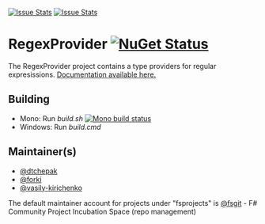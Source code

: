 [![Issue Stats](http://issuestats.com/github/fsprojects/RegexProvider/badge/issue)](http://issuestats.com/github/fsprojects/RegexProvider)
[![Issue Stats](http://issuestats.com/github/fsprojects/RegexProvider/badge/pr)](http://issuestats.com/github/fsprojects/RegexProvider)

RegexProvider [![NuGet Status](http://img.shields.io/nuget/v/RegexProvider.svg?style=flat)](https://www.nuget.org/packages/RegexProvider/)
=============

The RegexProvider project contains a type providers for regular expresissions. <a href="http://fsprojects.github.io/RegexProvider" target="_blank">Documentation available here.</a>

## Building

* Mono: Run *build.sh*  [![Mono build status](https://travis-ci.org/fsprojects/RegexProvider.png)](https://travis-ci.org/fsprojects/RegexProvider)
* Windows: Run *build.cmd* 

## Maintainer(s)

- [@dtchepak](https://github.com/dtchepak)
- [@forki](https://github.com/forki)
- [@vasily-kirichenko](https://github.com/vasily-kirichenko)

The default maintainer account for projects under "fsprojects" is [@fsgit](https://github.com/fsgit) - F# Community Project Incubation Space (repo management)
